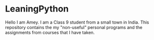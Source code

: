 # LeaningPython
Hello I am Amey. I am a Class 9 student from a small town in India. This repository contains the my "non-useful" personal programs and the assignments from courses  that I have taken.
